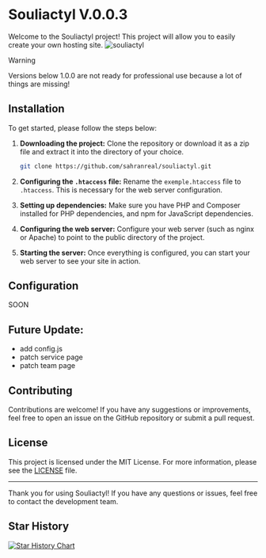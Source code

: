 # Souliactyl V.0.0.3

Welcome to the Souliactyl project! This project will allow you to easily create your own hosting site.
![souliactyl](https://github.com/SahranREALz/Souliactyl/assets/94926019/c3ee3f32-bc26-44b1-8dd3-a6e74be611fe)


> [!WARNING]  
> Versions below 1.0.0 are not ready for professional use because a lot of things are missing!

## Installation

To get started, please follow the steps below:

1. **Downloading the project:**
   Clone the repository or download it as a zip file and extract it into the directory of your choice.
   
   ```bash
   git clone https://github.com/sahranreal/souliactyl.git
   ```

2. **Configuring the `.htaccess` file:**
   Rename the `exemple.htaccess` file to `.htaccess`. This is necessary for the web server configuration.

3. **Setting up dependencies:**
   Make sure you have PHP and Composer installed for PHP dependencies, and npm for JavaScript dependencies.

4. **Configuring the web server:**
   Configure your web server (such as nginx or Apache) to point to the public directory of the project.

5. **Starting the server:**
   Once everything is configured, you can start your web server to see your site in action.


## Configuration

SOON

## Future Update:
- add config.js
- patch service page
- patch team page


## Contributing

Contributions are welcome! If you have any suggestions or improvements, feel free to open an issue on the GitHub repository or submit a pull request.

## License

This project is licensed under the MIT License. For more information, please see the [LICENSE](LICENSE) file.

---

Thank you for using Souliactyl! If you have any questions or issues, feel free to contact the development team.



## Star History

[![Star History Chart](https://api.star-history.com/svg?repos=sahranreal/souliactyl&type=Date)](https://star-history.com/#sahranreal/souliactyl&Date)
